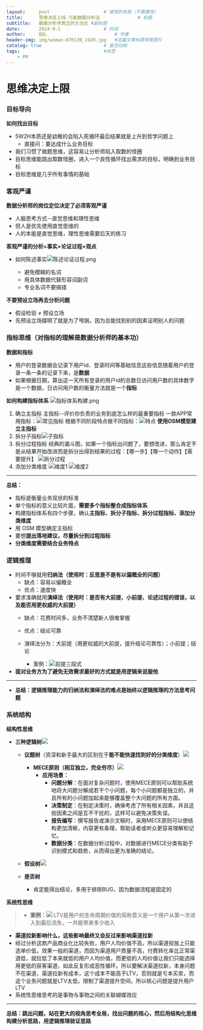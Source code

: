 ```yaml
---
layout:     post   				    # 使用的布局（不需要改）
title:      思维决定上线-万能数据分析法 				# 标题 
subtitle:   数据分析师真正的方法论 #副标题
date:       2024-9-1 				# 时间
author:     QQL 						# 作者
header-img: img/woman-670130_1920.jpg 	#这篇文章标题背景图片
catalog: true 						# 是否归档
tags:								#标签
    - PM
---
```


# 思维决定上限

### 目标导向
**如何找出目标**

* 5W2H本质还是幼稚的会陷入死循环最后结果就是上升到哲学问题上
  * 直接问：要达成什么业务目标
* 我们习惯了做题思维，这容易让分析师陷入取数的怪圈
* 目标思维能跳出取数怪圈，进入一个良性循环找出需求的目标，明确到业务目标
* 目标思维是几乎所有事情的基础


### 客观严谨

**数据分析师的岗位定位决定了必须客观严谨**

* 人脑思考方式--直觉思维和理性思维
* 但人是优先使用直觉思维的
* 人的本能是直觉思维，理性思维需要后天的练习

**客观严谨的分析=事实+论证过程+观点**

* 如何陈述事实![陈述论证过程.png](https://s1.locimg.com/2024/09/11/6b3245a7a8925.png)
  
  * 避免模糊的名词
  * 用具体数据代替形容词副词
  * 专业名词不要搞错


**不要预设立场再去分析问题**

* 假设检验 ≠ 预设立场
* 先预设立场摆明了就是为了甩锅，因为总能找到别的因素证明别人的问题

### 指标思维（对指标的理解是数据分析师的基本功）

**数据和指标**

* 用户的登录数据会记录下用户id、登录时间等基础信息这些信息随着用户的登录一条一条的记录下来，是**数据**
* 如果根据日期，算出这一天所有登录的用户id的总数日访问用户数的具体数字是一个数据，日访问用户数的衡量方法就是一个**指标**

**如何构建指标体系**
![指标体系构建.png](https://s1.locimg.com/2024/09/11/f3a32658eef03.png)

1. 确立主指标
   主指标--评价你负责的业务到底怎么样的最重要指标
   一款APP常用指标：![常见指标](https://s1.locimg.com/2024/09/11/f08c99be4d948.png)
   根据不同阶段特点做不同指标：![特点](https://s1.locimg.com/2024/09/11/aa86b58490f04.png)
   **使用OSM模型建立主指标**
2. 拆分子指标![子指标](https://s1.locimg.com/2024/09/11/a77d87ceb3f16.png)
3. 拆分过程指标
   经典的漏斗图，如果一个指标出问题了，要想改进，那么肯定不是从结果开始改进而是拆分出得到结果的过程：【哪一步】【哪一个动作】【需要提升】
   ![拆分过程](https://s1.locimg.com/2024/09/11/e13f6646f6629.png)
4. 添加分类维度
   ![维度1](https://s1.locimg.com/2024/09/11/65bea752df234.png)
   ![维度2](https://s1.locimg.com/2024/09/11/5426f9b49a576.png)

---

   **总结：**

* 指标是衡量业务现状的标准
* 单个指标的意义比较片面，**需要多个指标整合成指标体系**
* 构建指标体系有四个步骤，确认**主指标、拆分子指标、拆分过程指标、添加分类维度**
* 用 OSM 模型确定主指标
* 要想**提出落地建议，尽量拆分到过程指标**
* **分类维度需要结合业务特点**



### 逻辑推理

* 时间不够就用**归纳法（使用时：反思是不是有以偏概全的问题）**
  * 缺点：容易以偏概全
  * 优点：速度快
* 要求准确就用**演绎法（使用时：是否有大前提、小前提、论述过程的错误，以及能否用更权威的大前提）**
  * 缺点：花费时间多，业务不清楚新人很难掌握
  * 优点：结论可靠
  * 演绎法分为：大前提（用更权威的大前提，提升结论可靠性）；小前提；结论
    
    * 案例：![前提三段式](https://s1.locimg.com/2024/09/11/c1b143fdd36b5.png)
* **面对业务方为了避免无效需求最好的方式就是用逻辑来说服他**

---



* **总结：**逻辑推理能力的归纳法和演绎法的难点是**始终以逻辑推理的方法思考问题**

### 系统结构

**结构性思维**

* **三种逻辑树**![](https://s1.locimg.com/2024/09/11/6637e93aeaaa1.png)
  * **议题树**（资深和新手最大的区别在于**能不能快速找到好的分类维度**）![](https://s1.locimg.com/2024/09/11/d818fdef77809.png)
    
    * **MECE原则（相互独立，完全穷尽）**![](https://s1.locimg.com/2024/09/11/5d2fbec238ec3.png)
      * **应用场景：**
        * **问题分解**：在面对复杂问题时，使用MECE原则可以帮助系统地将大问题分解成若干个小问题，每个小问题都是独立的，并且所有的小问题加起来能够覆盖整个大问题的所有方面。
        * **决策制定**：在制定决策时，确保考虑了所有相关因素，并且这些因素之间是互不干扰的，这样可以避免决策失误。
        * **报告编写**：撰写报告或演示文稿时，采用MECE原则可以使结构更加清晰，内容更有条理，帮助读者或听众更容易理解和记忆。
        * **数据分类**：在数据分析过程中，对数据进行MECE分类有助于识别模式和趋势，从而得出更为准确的结论。
  * **假设树**![](https://s1.locimg.com/2024/09/11/37d8308ae228a.png)
  * **是否树**
    
    * 肯定能得出结论，多用于排除BUG，因为数据流程是固定的



**系统性思维**

> * **案例：**![](https://s1.locimg.com/2024/09/11/3f5affcfdf3c9.png)
>   LTV是用户的生命周期价值的简称意义是一个用户从第一次进入到最后流失，一共能带来多少收入

* **渠道拉新影响什么，这些影响最终又会反过来影响渠道拉新**
* 经过分析这款产品商业化比较失败，用户人均价值不高，所以渠道投放上只能选单价低，效果一般的渠道，而因为渠道用户质量不高，付费转化率比正常渠道低，就拉低了本来就低的用户人均价值，而更低的人均价值让我们只能选择用更低的获客渠道，如此反复形成恶性循环。所以要解决渠道拉新，本身问题不在渠道，渠道拉新有成本，这个成本不能高于LTV，否则就是亏本买卖，而这个业务问题就是LTV太低，限制了渠道提升空间，所以核心问题是提升用户LTV
* 系统性思维思考的是事物与事物之间的关联蝴蝶效应

---

**总结：跳出问题，站在更大的视角思考全局，找出问题的核心，然后用结构化思维构建分析思路，用逻辑推理验证思路**

